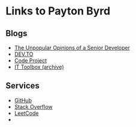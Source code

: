 ﻿# Links to Payton Byrd

## Blogs

* [The Unpopular Opinions of a Senior Developer](https://medium.com/the-unpopular-opinions-of-a-senior-developer)
* [DEV.TO](https://dev.to/sharpninja)
* [Code Project](https://www.codeproject.com/Members/sharpninja)
* [IT Toolbox (archive)](https://www.toolbox.com/user/about/PaytonByrd/)

## Services

* [GitHub](http://www.github.com/sharpninja)
* [Stack Overflow](https://stackexchange.com/users/7413216/the-sharp-ninja)
* [LeetCode](https://leetcode.com/sharp_ninja/)
*
